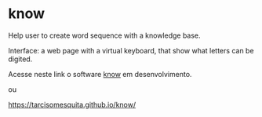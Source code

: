 # know
Help user to create word sequence with a knowledge base.

Interface: a web page with a virtual keyboard, that show what letters can be digited.

Acesse neste link o software [know](know.html) em desenvolvimento.

ou

https://tarcisomesquita.github.io/know/

